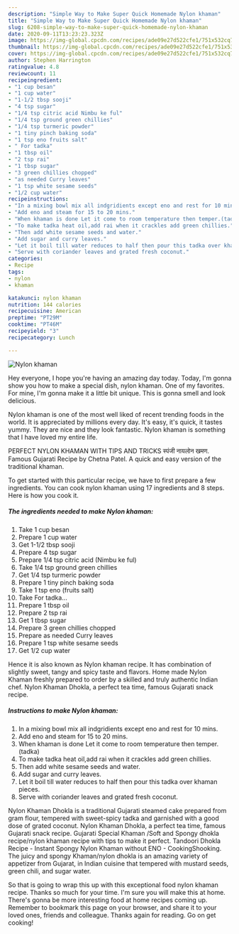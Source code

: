 ```yaml
---
description: "Simple Way to Make Super Quick Homemade Nylon khaman"
title: "Simple Way to Make Super Quick Homemade Nylon khaman"
slug: 6208-simple-way-to-make-super-quick-homemade-nylon-khaman
date: 2020-09-11T13:23:23.323Z
image: https://img-global.cpcdn.com/recipes/ade09e27d522cfe1/751x532cq70/nylon-khaman-recipe-main-photo.jpg
thumbnail: https://img-global.cpcdn.com/recipes/ade09e27d522cfe1/751x532cq70/nylon-khaman-recipe-main-photo.jpg
cover: https://img-global.cpcdn.com/recipes/ade09e27d522cfe1/751x532cq70/nylon-khaman-recipe-main-photo.jpg
author: Stephen Harrington
ratingvalue: 4.8
reviewcount: 11
recipeingredient:
- "1 cup besan"
- "1 cup water"
- "1-1/2 tbsp sooji"
- "4 tsp sugar"
- "1/4 tsp citric acid Nimbu ke ful"
- "1/4 tsp ground green chillies"
- "1/4 tsp turmeric powder"
- "1 tiny pinch baking soda"
- "1 tsp eno fruits salt"
- " For tadka"
- "1 tbsp oil"
- "2 tsp rai"
- "1 tbsp sugar"
- "3 green chillies chopped"
- "as needed Curry leaves"
- "1 tsp white sesame seeds"
- "1/2 cup water"
recipeinstructions:
- "In a mixing bowl mix all indgridients except eno and rest for 10 mins."
- "Add eno and steam for 15 to 20 mins."
- "When khaman is done Let it come to room temperature then temper.(tadka)"
- "To make tadka heat oil,add rai when it crackles add green chillies."
- "Then add white sesame seeds and water."
- "Add sugar and curry leaves."
- "Let it boil till water reduces to half then pour this tadka over khaman pieces."
- "Serve with coriander leaves and grated fresh coconut."
categories:
- Recipe
tags:
- nylon
- khaman

katakunci: nylon khaman 
nutrition: 144 calories
recipecuisine: American
preptime: "PT29M"
cooktime: "PT46M"
recipeyield: "3"
recipecategory: Lunch

---
```



![Nylon khaman](https://img-global.cpcdn.com/recipes/ade09e27d522cfe1/751x532cq70/nylon-khaman-recipe-main-photo.jpg)

Hey everyone, I hope you're having an amazing day today. Today, I'm gonna show you how to make a special dish, nylon khaman. One of my favorites. For mine, I'm gonna make it a little bit unique. This is gonna smell and look delicious.

Nylon khaman is one of the most well liked of recent trending foods in the world. It is appreciated by millions every day. It's easy, it's quick, it tastes yummy. They are nice and they look fantastic. Nylon khaman is something that I have loved my entire life.

PERFECT NYLON KHAMAN WITH TIPS AND TRICKS स्पंजी नायलोन खमण. Famous Gujarati Recipe by Chetna Patel. A quick and easy version of the traditional khaman.


To get started with this particular recipe, we have to first prepare a few ingredients. You can cook nylon khaman using 17 ingredients and 8 steps. Here is how you cook it.

<!--inarticleads1-->

##### The ingredients needed to make Nylon khaman:

1. Take 1 cup besan
1. Prepare 1 cup water
1. Get 1-1/2 tbsp sooji
1. Prepare 4 tsp sugar
1. Prepare 1/4 tsp citric acid (Nimbu ke ful)
1. Take 1/4 tsp ground green chillies
1. Get 1/4 tsp turmeric powder
1. Prepare 1 tiny pinch baking soda
1. Take 1 tsp eno (fruits salt)
1. Take  For tadka...
1. Prepare 1 tbsp oil
1. Prepare 2 tsp rai
1. Get 1 tbsp sugar
1. Prepare 3 green chillies chopped
1. Prepare as needed Curry leaves
1. Prepare 1 tsp white sesame seeds
1. Get 1/2 cup water


Hence it is also known as Nylon khaman recipe. It has combination of slightly sweet, tangy and spicy taste and flavors. Home made Nylon Khaman freshly prepared to order by a skilled and truly authentic Indian chef. Nylon Khaman Dhokla, a perfect tea time, famous Gujarati snack recipe. 

<!--inarticleads2-->

##### Instructions to make Nylon khaman:

1. In a mixing bowl mix all indgridients except eno and rest for 10 mins.
1. Add eno and steam for 15 to 20 mins.
1. When khaman is done Let it come to room temperature then temper.(tadka)
1. To make tadka heat oil,add rai when it crackles add green chillies.
1. Then add white sesame seeds and water.
1. Add sugar and curry leaves.
1. Let it boil till water reduces to half then pour this tadka over khaman pieces.
1. Serve with coriander leaves and grated fresh coconut.


Nylon Khaman Dhokla is a traditional Gujarati steamed cake prepared from gram flour, tempered with sweet-spicy tadka and garnished with a good dose of grated coconut. Nylon Khaman Dhokla, a perfect tea time, famous Gujarati snack recipe. Gujarati Special Khaman /Soft and Spongy dhokla recipe/nylon khaman recipe with tips to make it perfect. Tandoori Dhokla Recipe - Instant Spongy Nylon Khaman without ENO - CookingShooking. The juicy and spongy Khaman/nylon dhokla is an amazing variety of appetizer from Gujarat, in Indian cuisine that tempered with mustard seeds, green chili, and sugar water. 

So that is going to wrap this up with this exceptional food nylon khaman recipe. Thanks so much for your time. I'm sure you will make this at home. There's gonna be more interesting food at home recipes coming up. Remember to bookmark this page on your browser, and share it to your loved ones, friends and colleague. Thanks again for reading. Go on get cooking!
